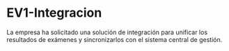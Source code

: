 # EV1-Integracion
 La empresa ha solicitado una solución de integración para unificar los resultados de exámenes y sincronizarlos con el sistema central de gestión.
